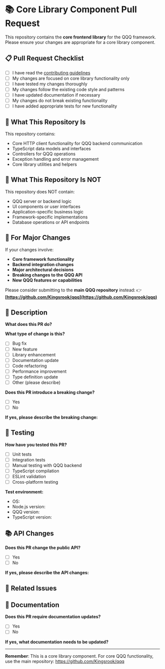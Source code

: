 # 📚 Core Library Component Pull Request

This repository contains the **core frontend library** for the QQQ framework. Please ensure your changes are appropriate for a core library component.

## 📋 Pull Request Checklist

- [ ] I have read the [contributing guidelines](https://github.com/Kingsrook/qqq.wiki)
- [ ] My changes are focused on core library functionality only
- [ ] I have tested my changes thoroughly
- [ ] My changes follow the existing code style and patterns
- [ ] I have updated documentation if necessary
- [ ] My changes do not break existing functionality
- [ ] I have added appropriate tests for new functionality

## 🎯 What This Repository Is

This repository contains:
- Core HTTP client functionality for QQQ backend communication
- TypeScript data models and interfaces
- Controllers for QQQ operations
- Exception handling and error management
- Core library utilities and helpers

## 🚫 What This Repository Is NOT

This repository does NOT contain:
- QQQ server or backend logic
- UI components or user interfaces
- Application-specific business logic
- Framework-specific implementations
- Database operations or API endpoints

## 🔄 For Major Changes

If your changes involve:
- **Core framework functionality**
- **Backend integration changes**
- **Major architectural decisions**
- **Breaking changes to the QQQ API**
- **New QQQ features or capabilities**

Please consider submitting to the **main QQQ repository** instead:
👉 **[https://github.com/Kingsrook/qqq](https://github.com/Kingsrook/qqq)**

## 📝 Description

**What does this PR do?**
<!-- Describe your changes in detail -->

**What type of change is this?**
- [ ] Bug fix
- [ ] New feature
- [ ] Library enhancement
- [ ] Documentation update
- [ ] Code refactoring
- [ ] Performance improvement
- [ ] Type definition update
- [ ] Other (please describe)

**Does this PR introduce a breaking change?**
- [ ] Yes
- [ ] No

**If yes, please describe the breaking change:**

## 🧪 Testing

**How have you tested this PR?**
- [ ] Unit tests
- [ ] Integration tests
- [ ] Manual testing with QQQ backend
- [ ] TypeScript compilation
- [ ] ESLint validation
- [ ] Cross-platform testing

**Test environment:**
- OS: 
- Node.js version: 
- QQQ version: 
- TypeScript version: 

## 📚 API Changes

**Does this PR change the public API?**
- [ ] Yes
- [ ] No

**If yes, please describe the API changes:**

## 🔗 Related Issues

<!-- Link to any related issues in the main QQQ repository -->

## 📖 Documentation

**Does this PR require documentation updates?**
- [ ] Yes
- [ ] No

**If yes, what documentation needs to be updated?**

---

**Remember**: This is a core library component. For core QQQ functionality, use the main repository: https://github.com/Kingsrook/qqq
